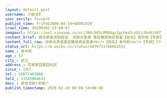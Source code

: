 ```yaml
---
layout: default_post
username: 小婉豆0
user_verify: forward
publish_time: FriFeb2800:04:54+08002020
crawl_time: 20200302-13:00:07
imageurl: https://wx2.sinaimg.cn/orj360/005LMMdAgy1gcbea5co8ij30u014077a.jpg,https://wx1.sinaimg.cn/orj360/005LMMdAgy1gcbea45p10j30u0140adb.jpg,https://wx2.sinaimg.cn/orj360/005LMMdAgy1gcbea96fq9j30u0140n5v.jpg
content_brief: 肺炎患者求助超话  非肺炎患者 重症糖尿病足患者【姓名】袁中和【年龄】57【所在城市】武汉【所在小区、社区】花城家园棠园社区【患病时间】2月7【联系方式】18871483066【其他紧急联系人】13545864632【病情描述】 紧急求助!求推广【武汉-重症糖尿病足患者，急需清创住院治疗】湖北省武 ...全文
content_full_raw: 非肺炎患者重症糖尿病足患者<br/>【姓名】袁中和<br/>【年龄】57<br/>【所在城市】武汉<br/>【所在小区、社区】花城家园棠园社区<br/>【患病时间】2月7<br/>【联系方式】18871483066<br/>【其他紧急联系人】13545864632<br/>【病情描述】紧急求助!求推广<br/>【武汉-重症糖尿病足患者，急需清创住院治疗】湖北省武汉市的一位糖尿病足患者，目前病情严重，伤口已流脓溃烂大面积出现感染，期间血糖值超高达到24-28糖尿病酮症酸中毒，多日出现恶吐，吃不下饭，半夜疼痛无法入眠，休克1次还好及时发现，联系多家医院都是不能办理住院，目前在家吃药治疗已严重到无法起床，全身无力，身体日渐衰弱，在这样等下去没有医院收留进行清创脚将截肢严重休克出现生命危险！！眼睁睁看着父亲病情一天比一天严重，每天在家换药看着父亲脚上的伤口都忍不住泪流，这些日子联系多家医院无果后，实在是没有办法了，希望求助广大的网友，能帮助联系到可以住院治疗，感激不尽！！<ahref="https://m.weibo.cn/search?containerid=231522type%3D1%26t%3D10%26q%3D%23%E6%AD%A6%E6%B1%89%E5%B8%82%E9%9D%9E%E6%96%B0%E5%86%A0%E8%82%BA%E7%82%8E%E6%82%A3%E8%80%85%E6%B1%82%E5%8A%A9%23&extparam=%23%E6%AD%A6%E6%B1%89%E5%B8%82%E9%9D%9E%E6%96%B0%E5%86%A0%E8%82%BA%E7%82%8E%E6%82%A3%E8%80%85%E6%B1%82%E5%8A%A9%23"data-hide=""><spanclass="surl-text">#武汉市非新冠肺炎患者求助#</span></a><ahref='/n/央视新闻'>@央视新闻</a><ahref='/n/人民日报'>@人民日报</a><ahref='/n/头条新闻'>@头条新闻</a><ahref='/n/观察者网'>@观察者网</a><ahref='/n/武汉晨报'>@武汉晨报</a><ahref='/n/环球时报'>@环球时报</a><ahref='/n/环球网'>@环球网</a><ahref='/n/HIV松鼠哥'>@HIV松鼠哥</a><ahref='/n/蜘蛛猴面包'>@蜘蛛猴面包</a><ahref='/n/花总'>@花总</a><ahref='/n/武心援团队'>@武心援团队</a><ahref='/n/老陶在路上'>@老陶在路上</a><ahref='/n/糖呗张丁文'>@糖呗张丁文</a><ahref='/n/湖北省人民检察院'>@湖北省人民检察院</a><adata-url="http://t.cn/R2WxQOQ"href="http://weibo.com/p/1001018008642010000000000"data-hide=""><spanclass='url-icon'><imgstyle='width:1rem;height:1rem'src='https://h5.sinaimg.cn/upload/2015/09/25/3/timeline_card_small_location_default.png'></span><spanclass="surl-text">武汉</span></a>
status_url: https://m.weibo.cn/status/4476731786682552
name_: 袁中和
age_: 57
city_: 武汉
address_: 花城家园棠园社区
since_: 2月7
tel_: 18871483066
tel2_: 13545864632
desc_: 紧急求助!求推广
publish_timestamp: 2020-02-28 00:04:54+08:00
---
```

